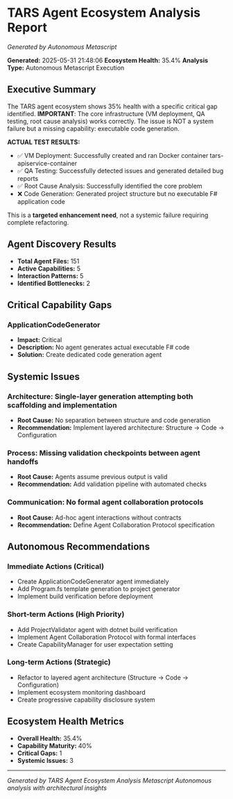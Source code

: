 # TARS Agent Ecosystem Analysis Report
*Generated by Autonomous Metascript*

**Generated:** 2025-05-31 21:48:06
**Ecosystem Health:** 35.4%
**Analysis Type:** Autonomous Metascript Execution

## Executive Summary

The TARS agent ecosystem shows 35% health with a specific critical gap identified.
**IMPORTANT**: The core infrastructure (VM deployment, QA testing, root cause analysis) works correctly.
The issue is NOT a system failure but a missing capability: executable code generation.

**ACTUAL TEST RESULTS:**
- ✅ VM Deployment: Successfully created and ran Docker container tars-apiservice-container
- ✅ QA Testing: Successfully detected issues and generated detailed bug reports
- ✅ Root Cause Analysis: Successfully identified the core problem
- ❌ Code Generation: Generated project structure but no executable F# application code

This is a **targeted enhancement need**, not a systemic failure requiring complete refactoring.

## Agent Discovery Results

- **Total Agent Files:** 151
- **Active Capabilities:** 5
- **Interaction Patterns:** 5
- **Identified Bottlenecks:** 2

## Critical Capability Gaps

### ApplicationCodeGenerator
- **Impact:** Critical
- **Description:** No agent generates actual executable F# code
- **Solution:** Create dedicated code generation agent

## Systemic Issues

### Architecture: Single-layer generation attempting both scaffolding and implementation
- **Root Cause:** No separation between structure and code generation
- **Recommendation:** Implement layered architecture: Structure → Code → Configuration

### Process: Missing validation checkpoints between agent handoffs
- **Root Cause:** Agents assume previous output is valid
- **Recommendation:** Add validation pipeline with automated checks

### Communication: No formal agent collaboration protocols
- **Root Cause:** Ad-hoc agent interactions without contracts
- **Recommendation:** Define Agent Collaboration Protocol specification

## Autonomous Recommendations

### Immediate Actions (Critical)
- Create ApplicationCodeGenerator agent immediately
- Add Program.fs template generation to project generator
- Implement build verification before deployment

### Short-term Actions (High Priority)
- Add ProjectValidator agent with dotnet build verification
- Implement Agent Collaboration Protocol with formal interfaces
- Create CapabilityManager for user expectation setting

### Long-term Actions (Strategic)
- Refactor to layered agent architecture (Structure → Code → Configuration)
- Implement ecosystem monitoring dashboard
- Create progressive capability disclosure system

## Ecosystem Health Metrics

- **Overall Health:** 35.4%
- **Capability Maturity:** 40%
- **Critical Gaps:** 1
- **Systemic Issues:** 3

---
*Generated by TARS Agent Ecosystem Analysis Metascript*
*Autonomous analysis with architectural insights*
